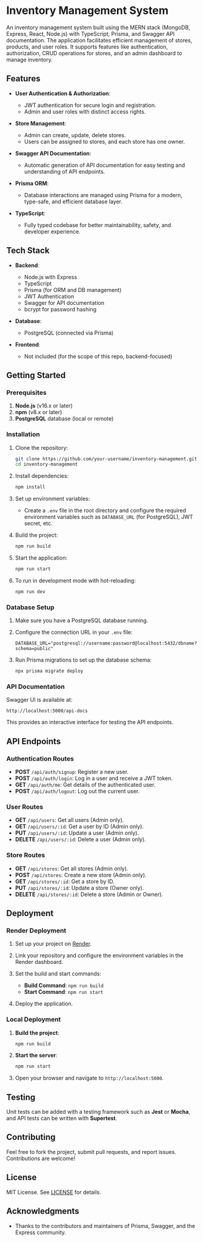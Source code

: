 
# Inventory Management System

An inventory management system built using the MERN stack (MongoDB, Express, React, Node.js) with TypeScript, Prisma, and Swagger API documentation. The application facilitates efficient management of stores, products, and user roles. It supports features like authentication, authorization, CRUD operations for stores, and an admin dashboard to manage inventory.

## Features

- **User Authentication & Authorization**: 
  - JWT authentication for secure login and registration.
  - Admin and user roles with distinct access rights.

- **Store Management**:
  - Admin can create, update, delete stores.
  - Users can be assigned to stores, and each store has one owner.
  
- **Swagger API Documentation**:
  - Automatic generation of API documentation for easy testing and understanding of API endpoints.

- **Prisma ORM**:
  - Database interactions are managed using Prisma for a modern, type-safe, and efficient database layer.
  
- **TypeScript**:
  - Fully typed codebase for better maintainability, safety, and developer experience.

## Tech Stack

- **Backend**: 
  - Node.js with Express
  - TypeScript
  - Prisma (for ORM and DB management)
  - JWT Authentication
  - Swagger for API documentation
  - bcrypt for password hashing

- **Database**: 
  - PostgreSQL (connected via Prisma)

- **Frontend**: 
  - Not included (for the scope of this repo, backend-focused)

## Getting Started

### Prerequisites

1. **Node.js** (v16.x or later)
2. **npm** (v8.x or later)
3. **PostgreSQL** database (local or remote)

### Installation

1. Clone the repository:
   ```bash
   git clone https://github.com/your-username/inventory-management.git
   cd inventory-management
   ```

2. Install dependencies:
   ```bash
   npm install
   ```

3. Set up environment variables:
   - Create a `.env` file in the root directory and configure the required environment variables such as `DATABASE_URL` (for PostgreSQL), JWT secret, etc.

4. Build the project:
   ```bash
   npm run build
   ```

5. Start the application:
   ```bash
   npm run start
   ```

6. To run in development mode with hot-reloading:
   ```bash
   npm run dev
   ```

### Database Setup

1. Make sure you have a PostgreSQL database running.
2. Configure the connection URL in your `.env` file:
   ```env
   DATABASE_URL="postgresql://username:password@localhost:5432/dbname?schema=public"
   ```

3. Run Prisma migrations to set up the database schema:
   ```bash
   npx prisma migrate deploy
   ```

### API Documentation

Swagger UI is available at:

```
http://localhost:5000/api-docs
```

This provides an interactive interface for testing the API endpoints.

## API Endpoints

### Authentication Routes

- **POST** `/api/auth/signup`: Register a new user.
- **POST** `/api/auth/login`: Log in a user and receive a JWT token.
- **GET** `/api/auth/me`: Get details of the authenticated user.
- **POST** `/api/auth/logout`: Log out the current user.

### User Routes

- **GET** `/api/users`: Get all users (Admin only).
- **GET** `/api/users/:id`: Get a user by ID (Admin only).
- **PUT** `/api/users/:id`: Update a user (Admin only).
- **DELETE** `/api/users/:id`: Delete a user (Admin only).

### Store Routes

- **GET** `/api/stores`: Get all stores (Admin only).
- **POST** `/api/stores`: Create a new store (Admin only).
- **GET** `/api/stores/:id`: Get a store by ID.
- **PUT** `/api/stores/:id`: Update a store (Owner only).
- **DELETE** `/api/stores/:id`: Delete a store (Admin or Owner).

## Deployment

### Render Deployment

1. Set up your project on [Render](https://render.com).
2. Link your repository and configure the environment variables in the Render dashboard.
3. Set the build and start commands:
   - **Build Command**: `npm run build`
   - **Start Command**: `npm run start`

4. Deploy the application.

### Local Deployment

1. **Build the project**:
   ```bash
   npm run build
   ```

2. **Start the server**:
   ```bash
   npm run start
   ```

3. Open your browser and navigate to `http://localhost:5000`.


## Testing

Unit tests can be added with a testing framework such as **Jest** or **Mocha**, and API tests can be written with **Supertest**.

## Contributing

Feel free to fork the project, submit pull requests, and report issues. Contributions are welcome!

## License

MIT License. See [LICENSE](./LICENSE) for details.

## Acknowledgments

- Thanks to the contributors and maintainers of Prisma, Swagger, and the Express community.
